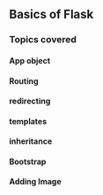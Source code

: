 ## Basics of Flask
### Topics covered
#### App object
#### Routing
#### redirecting
#### templates
#### inheritance
#### Bootstrap
#### Adding Image
